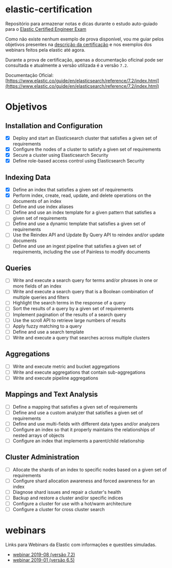# elastic-certification

Repositório para armazenar notas e dicas durante o estudo auto-guiado para o [Elastic Certified Engineer Exam](https://www.elastic.co/training/elastic-certified-engineer-exam)

Como não existe nenhum exemplo de prova disponível, vou me guiar pelos objetivos presentes na [descrição da certificação](https://www.elastic.co/training/elastic-certified-engineer-exam) e nos exemplos dos webinars feitos pela elastic até agora.

Durante a prova de certificação, apenas a documentação oficinal pode ser consultada e atualmente a versão utilizada é a versão `7.2`.

Documentação Oficial: [https://www.elastic.co/guide/en/elasticsearch/reference/7.2/index.html](https://www.elastic.co/guide/en/elasticsearch/reference/7.2/index.html)


# Objetivos

## Installation and Configuration

- [x] Deploy and start an Elasticsearch cluster that satisfies a given set of requirements
- [x] Configure the nodes of a cluster to satisfy a given set of requirements
- [x] Secure a cluster using Elasticsearch Security
- [x] Define role-based access control using Elasticsearch Security

## Indexing Data

- [x] Define an index that satisfies a given set of requirements
- [x] Perform index, create, read, update, and delete operations on the documents of an index
- [ ] Define and use index aliases
- [ ] Define and use an index template for a given pattern that satisfies a given set of requirements
- [ ] Define and use a dynamic template that satisfies a given set of requirements
- [ ] Use the Reindex API and Update By Query API to reindex and/or update documents
- [ ] Define and use an ingest pipeline that satisfies a given set of requirements, including the use of Painless to modify documents

## Queries

- [ ] Write and execute a search query for terms and/or phrases in one or more fields of an index
- [ ] Write and execute a search query that is a Boolean combination of multiple queries and filters
- [ ] Highlight the search terms in the response of a query
- [ ] Sort the results of a query by a given set of requirements
- [ ] Implement pagination of the results of a search query
- [ ] Use the scroll API to retrieve large numbers of results
- [ ] Apply fuzzy matching to a query
- [ ] Define and use a search template
- [ ] Write and execute a query that searches across multiple clusters

## Aggregations

- [ ] Write and execute metric and bucket aggregations
- [ ] Write and execute aggregations that contain sub-aggregations
- [ ] Write and execute pipeline aggregations

## Mappings and Text Analysis

- [ ] Define a mapping that satisfies a given set of requirements
- [ ] Define and use a custom analyzer that satisfies a given set of requirements
- [ ] Define and use multi-fields with different data types and/or analyzers
- [ ] Configure an index so that it properly maintains the relationships of nested arrays of objects
- [ ] Configure an index that implements a parent/child relationship

## Cluster Administration

- [ ] Allocate the shards of an index to specific nodes based on a given set of requirements
- [ ] Configure shard allocation awareness and forced awareness for an index
- [ ] Diagnose shard issues and repair a cluster's health
- [ ] Backup and restore a cluster and/or specific indices
- [ ] Configure a cluster for use with a hot/warm architecture
- [ ] Configure a cluster for cross cluster search

# webinars
Links para Webinars da Elastic com informações e questões simuladas.

- [webinar 2019-08 (versão 7.2)](https://youtu.be/hsaLZSKCkF0)
- [webinar 2019-01 (versão 6.5)](https://youtu.be/dzo_uR3IsbQ)

